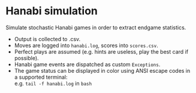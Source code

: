 # Hanabi simulation

Simulate stochastic Hanabi games in order to extract endgame statistics.

- Output is collected to .csv.   
- Moves are logged into `hanabi.log`, scores into `scores.csv`.
- Perfect plays are assumed (e.g. hints are useless, play the best card if possible).   
- Hanabi game events are dispatched as custom `Exceptions`.
- The game status can be displayed in color using ANSI escape codes in a supported terminal:   
  e.g. `tail -f hanabi.log` in `bash`
